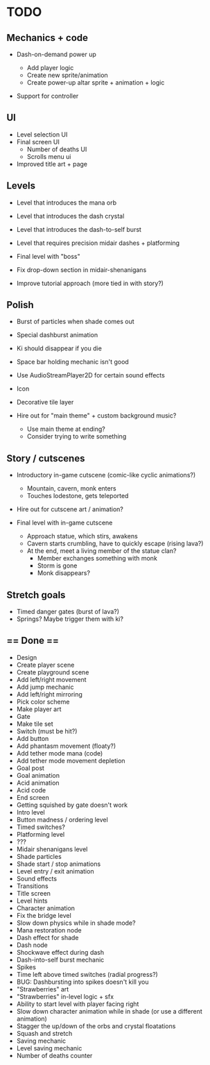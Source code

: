 # TODO

## Mechanics + code
- Dash-on-demand power up
  - Add player logic
  - Create new sprite/animation
  - Create power-up altar sprite + animation + logic

- Support for controller

## UI
- Level selection UI
- Final screen UI
  - Number of deaths UI
  - Scrolls menu ui
- Improved title art + page

## Levels
- Level that introduces the mana orb
- Level that introduces the dash crystal
- Level that introduces the dash-to-self burst
- Level that requires precision midair dashes + platforming
- Final level with "boss"

- Fix drop-down section in midair-shenanigans
- Improve tutorial approach (more tied in with story?)

## Polish
- Burst of particles when shade comes out
- Special dashburst animation
- Ki should disappear if you die
- Space bar holding mechanic isn't good

- Use AudioStreamPlayer2D for certain sound effects

- Icon
- Decorative tile layer

- Hire out for "main theme" + custom background music?
  - Use main theme at ending?
  - Consider trying to write something

## Story / cutscenes

- Introductory in-game cutscene (comic-like cyclic animations?)
  - Mountain, cavern, monk enters
  - Touches lodestone, gets teleported
- Hire out for cutscene art / animation?

- Final level with in-game cutscene
  - Approach statue, which stirs, awakens
  - Cavern starts crumbling, have to quickly escape (rising lava?)
  - At the end, meet a living member of the statue clan?
    - Member exchanges something with monk
    - Storm is gone
    - Monk disappears?

## Stretch goals

- Timed danger gates (burst of lava?)
- Springs? Maybe trigger them with ki?

## == Done ==

- Design
- Create player scene
- Create playground scene
- Add left/right movement
- Add jump mechanic
- Add left/right mirroring
- Pick color scheme
- Make player art
- Gate
- Make tile set
- Switch (must be hit?)
- Add button
- Add phantasm movement (floaty?)
- Add tether mode mana (code)
- Add tether mode movement depletion
- Goal post
- Goal animation
- Acid animation
- Acid code
- End screen
- Getting squished by gate doesn't work
- Intro level
- Button madness / ordering level
- Timed switches?
- Platforming level
- ???
- Midair shenanigans level
- Shade particles
- Shade start / stop animations
- Level entry / exit animation
- Sound effects
- Transitions
- Title screen
- Level hints
- Character animation
- Fix the bridge level
- Slow down physics while in shade mode?
- Mana restoration node
- Dash effect for shade
- Dash node
- Shockwave effect during dash
- Dash-into-self burst mechanic
- Spikes
- Time left above timed switches (radial progress?)
- BUG: Dashbursting into spikes doesn't kill you
- "Strawberries" art
- "Strawberries" in-level logic + sfx
- Ability to start level with player facing right
- Slow down character animation while in shade (or use a different animation)
- Stagger the up/down of the orbs and crystal floatations
- Squash and stretch
- Saving mechanic
- Level saving mechanic
- Number of deaths counter
